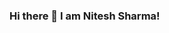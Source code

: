 ### Hi there 👋 I am Nitesh Sharma!


<!--
**niteshsharma99/niteshsharma99** is a ✨ _special_ ✨ repository because its `README.md` (this file) appears on your GitHub profile.

Here are some ideas to get you started:

- 🔭 I’m currently working on ...Devops tools
- 🌱 I’m currently learning ...Java Script and Redhat Openshift
- 💬 Ask me about ...Devops and its tools
- 📫 How to reach me: ...ns476280@gmail.com
- ⚡ Fun fact: ...Equal is Not Always Equal in Javascript.
-->

